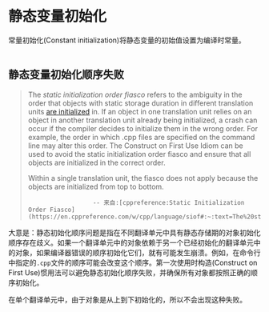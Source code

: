 # 静态变量初始化

常量初始化(Constant initialization)将静态变量的初始值设置为编译时常量。

```C++

```



## 静态变量初始化顺序失败

> The *static initialization order fiasco* refers to the ambiguity in the order that objects with static storage duration in different translation units [are initialized](https://en.cppreference.com/w/cpp/language/initialization#Non-local_variables) in. If an object in one translation unit relies on an object in another translation unit already being initialized, a crash can occur if the compiler decides to initialize them in the wrong order. For example, the order in which .cpp files are specified on the command line may alter this order. The Construct on First Use Idiom can be used to avoid the static initialization order fiasco and ensure that all objects are initialized in the correct order.
>
> Within a single translation unit, the fiasco does not apply because the objects are initialized from top to bottom.
>
>  						-- 来自:[cppreference:Static Initialization Order Fiasco](https://en.cppreference.com/w/cpp/language/siof#:~:text=The%20static%20initialization%20order%20fiasco,translation%20units%20are%20initialized%20in.)

大意是：静态初始化顺序问题是指在不同翻译单元中具有静态存储期的对象初始化顺序存在歧义。如果一个翻译单元中的对象依赖于另一个已经初始化的翻译单元中的对象，如果编译器错误的顺序初始化它们，就有可能发生崩溃。例如，在命令行中指定的`.cpp`文件的顺序可能会改变这个顺序。第一次使用时构造(Construct on First Use)惯用法可以避免静态初始化顺序失败，并确保所有对象都按照正确的顺序初始化。

在单个翻译单元中，由于对象是从上到下初始化的，所以不会出现这种失败。

